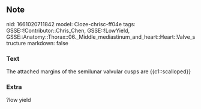 ## Note
nid: 1661020711842
model: Cloze-chrisc-ff04e
tags: GSSE::!Contributor::Chris_Chen, GSSE::!LowYield, GSSE::Anatomy::Thorax::06._Middle_mediastinum_and_heart::Heart::Valve_structure
markdown: false

### Text
<div class="toggle">
  The attached margins of the semilunar valvular cusps are
  {{c1::scalloped}}
</div>

### Extra
<p id="a4c0aedf-e563-41d6-a40c-7d06436e2d37" class="">?low yield
